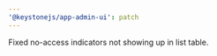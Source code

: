 ```yaml
---
'@keystonejs/app-admin-ui': patch
---
```


Fixed no-access indicators not showing up in list table.
